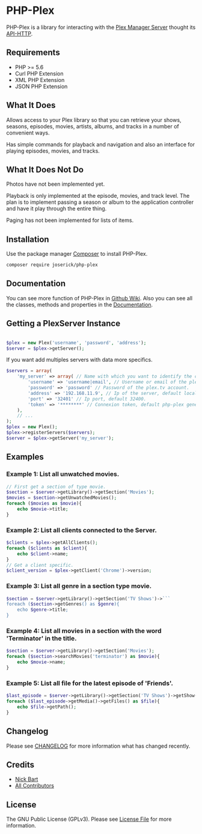 
# PHP-Plex

PHP-Plex is a library for interacting with the [Plex Manager Server](https://www.plex.tv) thought its [API-HTTP](https://github.com/Arcanemagus/plex-api/wiki/Plex-Web-API-Overview).

## Requirements

 - PHP >= 5.6
 - Curl PHP Extension
 - XML PHP Extension
 - JSON PHP Extension

## What It Does
Allows access to your Plex library so that you can retrieve your shows, seasons, episodes, movies, artists, albums, and tracks in a number of convenient ways.

Has simple commands for playback and navigation and also an interface for playing episodes, movies, and tracks.

## What It Does Not Do
Photos have not been implemented yet.

Playback is only implemented at the episode, movies, and track level. The plan is to implement passing a season or album to the application controller and have it play through the entire thing.

Paging has not been implemented for lists of items.

## Installation

Use the package manager [Composer](https://getcomposer.org/) to install PHP-Plex.

```bash
composer require joserick/php-plex
```
## Documentation
You can see more function of PHP-Plex in [Github Wiki](https://github.com/joserick/php-plex/wiki).
Also you can see all the classes, methods and properties  in the [Documentation](http://docs.joserick.com/php-plex/index.html).
## Getting a PlexServer Instance

```php

$plex = new Plex('username', 'password', 'address');
$server = $plex->getServer();
```
If you want add multiples  servers with data  more specifics.
```php
$servers = array(
	'my_server' => array( // Name with which you want to identify the configuration of the server.
		'username' => 'username|email', // Username or email of the plex.tv account.
		'password' => 'password' // Password of the plex.tv account.
		'address' => '192.168.11.9', // Ip of the server, default localhost.
		'port' => '32401' // Ip port, default 32400.
		'token' => '********' // Connexion token, default php-plex generate one.
	),
	// ...
);
$plex = new Plex();
$plex->registerServers($servers);
$server = $plex->getServer('my_server');
```
## Examples
### Example 1: List all unwatched movies.
```php
// First get a section of type movie.
$section = $server->getLibrary()->getSection('Movies');
$movies = $section->getUnwatchedMovies();
foreach ($movies as $movie){
	echo $movie->title;
}
```
### Example 2: List all clients connected to the Server.
```php
$clients = $plex->getAllClients();
foreach ($clients as $client){
	echo $client->name;
}
// Get a client specific.
$client_version = $plex->getClient('Chrome')->version;
```
### Example 3: List all genre in a section type movie.
```php
$section = $server->getLibrary()->getSection('TV Shows')->```
foreach ($section->getGenres() as $genre){
	echo $genre->title;
}
```
### Example 4: List all movies in a section with the word 'Terminator' in the title.
```php
$section = $server->getLibrary()->getSection('Movies');
foreach ($section->searchMovies('terminator') as $movie){
	echo $movie->name;
}
```
### Example 5: List all file for the latest episode of 'Friends'.
```php
$last_episode = $server->getLibrary()->getSection('TV Shows')->getShow('Friends')->getEpisodes()[-1];
foreach ($last_episode->getMedia()->getFiles() as $file){
	echo $file->getPath();
}
```
## Changelog
Please see [CHANGELOG](https://github.com/joserick/php-plex/blob/master/CHANGELOG.md) for more information what has changed recently.
## Credits

 - [Nick Bart](https://github.com/nickbart)
 - [All Contributors](https://github.com/joserick/php-plex/graphs/contributors)

## License

The GNU Public License (GPLv3). Please see [License File](https://github.com/joserick/php-plex/blob/master/LICENSE) for more information.
